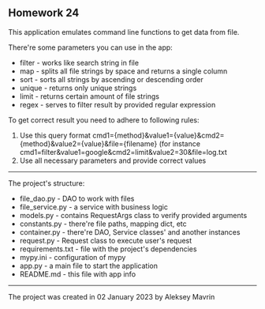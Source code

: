 ## Homework 24
This application emulates command line functions to get data from file. 

There're some parameters you can use in the app:

 - filter - works like search string in file
 - map - splits all file strings by space and returns a single column
 - sort - sorts all strings by ascending or descending order
 - unique - returns only unique strings
 - limit - returns certain amount of file strings
 - regex - serves to filter result by provided regular expression
 
To get correct result you need to adhere to following rules:
1. Use this query format cmd1={method}&value1={value}&cmd2={method}&value2={value}&file={filename}
(for instance cmd1=filter&value1=google&cmd2=limit&value2=30&file=log.txt
2. Use all necessary parameters and provide correct values 
 ---
The project's structure: 
 - file_dao.py - DAO to work with files
 - file_service.py - a service with business logic
 - models.py - contains RequestArgs class to verify provided arguments
 - constants.py - there're file paths, mapping dict, etc
 - container.py - there're DAO, Service classes' and another instances
 - request.py - Request class to execute user's request
 - requirements.txt - file with the project's dependencies
 - mypy.ini - configuration of mypy
 - app.py - a main file to start the application
 - README.md - this file with app info
 ---
 The project was created in 02 January 2023 by Aleksey Mavrin